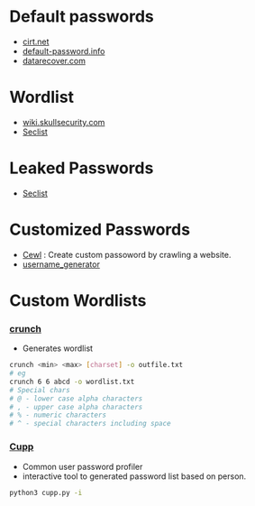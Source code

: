 # Default passwords
- [cirt.net](https://cirt.net/passwords)
- [default-password.info](https://default-password.info)
- [datarecover.com](https://datarecovery.com/rd/default-passwords/)
# Wordlist
- [wiki.skullsecurity.com](https://wiki.skullsecurity.org/index.php?title=Passwords)
- [Seclist](https://github.com/danielmiessler/SecLists/tree/master/Passwords)
# Leaked Passwords
- [Seclist](https://github.com/danielmiessler/SecLists/tree/master/Passwords/Leaked-Databases)
# Customized Passwords
- [Cewl](https://github.com/digininja/CeWL) : Create custom passoword by crawling a website.
- [username_generator](https://github.com/shroudri/username_generator)
# Custom Wordlists
### [crunch](https://github.com/jim3ma/crunch)
- Generates wordlist
```bash
crunch <min> <max> [charset] -o outfile.txt
# eg
crunch 6 6 abcd -o wordlist.txt
# Special chars
# @ - lower case alpha characters 
# , - upper case alpha characters
# % - numeric characters
# ^ - special characters including space
```
### [Cupp](https://github.com/Mebus/cupp)
- Common user password profiler
- interactive tool to generated password list based on person.
```bash
python3 cupp.py -i
```
